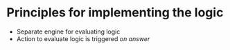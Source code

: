 # Principles for implementing the logic
- Separate engine for evaluating logic
- Action to evaluate logic is triggered _on answer_

